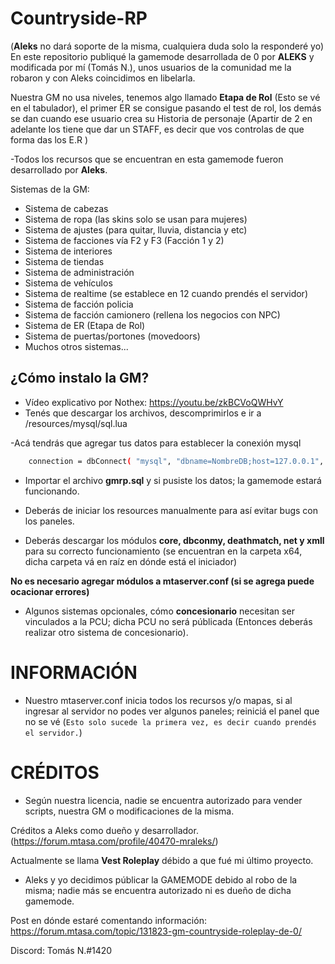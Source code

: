 # Countryside-RP

(**Aleks** no dará soporte de la misma, cualquiera duda solo la responderé yo)
En este repositorio publiqué la gamemode desarrollada de 0 por **ALEKS** y modificada por mí (Tomás N.), unos usuarios de la comunidad me la robaron y con Aleks coincidimos en libelarla.

Nuestra GM no usa niveles, tenemos algo llamado **Etapa de Rol** (Esto se vé en el tabulador), el primer ER se consigue pasando el test de rol, los demás se dan cuando ese usuario crea su Historia de personaje (Apartir de 2 en adelante los tiene que dar un STAFF, es decir que vos controlas de que forma das los E.R )

-Todos los recursos que se encuentran en esta gamemode fueron desarrollado por **Aleks**.

Sistemas de la GM:

- Sistema de cabezas
- Sistema de ropa (las skins solo se  usan para mujeres)
- Sistema de ajustes (para quitar, lluvia, distancia y etc)
- Sistema de facciones vía F2 y F3 (Facción 1 y 2)
- Sistema de interiores
- Sistema de tiendas
- Sistema de administración
- Sistema de vehículos
- Sistema de realtime (se establece en 12 cuando prendés el servidor)
- Sistema de facción policia
- Sistema de facción camionero (rellena los negocios con NPC)
- Sistema de ER (Etapa de Rol)
- Sistema de puertas/portones (movedoors)
- Muchos otros sistemas...

## ¿Cómo instalo la GM?


- Vídeo explicativo por Nothex: https://youtu.be/zkBCVoQWHvY
- Tenés que descargar los archivos, descomprimirlos e ir a /resources/mysql/sql.lua

-Acá tendrás que agregar tus datos para establecer la conexión mysql
```bash
	connection = dbConnect( "mysql", "dbname=NombreDB;host=127.0.0.1", "usuario", "contraseña", "share=0" )
```

- Importar el archivo **gmrp.sql** y si pusiste los datos; la gamemode estará funcionando.


- Deberás de iniciar los resources manualmente para así evitar bugs con los paneles.

- Deberás descargar los módulos **core, dbconmy, deathmatch, net y xmll** para su correcto funcionamiento (se encuentran en la carpeta x64, dicha carpeta vá en raíz en dónde está el iniciador)

**No es necesario agregar módulos a mtaserver.conf (si se agrega puede ocacionar errores)**


- Algunos sistemas opcionales, cómo **concesionario** necesitan ser vinculados a la PCU; dicha PCU no será públicada (Entonces deberás realizar otro sistema de concesionario). 




# INFORMACIÓN

- Nuestro mtaserver.conf inicia todos los recursos y/o mapas, si al ingresar al servidor no podes ver algunos paneles; reiniciá el panel que no se vé (`Esto solo sucede la primera vez, es decir cuando prendés el servidor.`)

# CRÉDITOS
* Según nuestra licencia, nadie se encuentra autorizado para vender scripts, nuestra GM o modificaciones de la misma.

Créditos a Aleks como dueño y desarrollador. (https://forum.mtasa.com/profile/40470-mraleks/)

Actualmente se llama **Vest Roleplay** débido a que fué mi último proyecto.

- Aleks y yo decidimos públicar la GAMEMODE debido al robo de la misma; nadie más se encuentra autorizado ni es dueño de dicha gamemode.

Post en dónde estaré comentando información: https://forum.mtasa.com/topic/131823-gm-countryside-roleplay-de-0/

Discord: Tomás N.#1420
